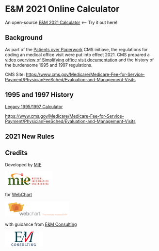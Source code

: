 # E&M 2021 Online Calculator

An open-source [E&M 2021 Calculator](https://mieweb.github.io/em2021/outpatient.html)  <-- Try it out here!

## Background

As part of the [Patients over Paperwork](https://www.cms.gov/About-CMS/Story-Page/patients-over-paperwork) CMS initiave, the regulations for coding an medical office visit were put into effect 2021.  CMS prepared a [video overview of Simplifying office visit documentation](https://www.cms.gov/About-CMS/Story-Page/patients-over-paperwork) and the history of the burdensome 1995 and 1997 regulations.

CMS Site: https://www.cms.gov/Medicare/Medicare-Fee-for-Service-Payment/PhysicianFeeSched/Evaluation-and-Management-Visits

## 1995 and 1997 History

[Legacy 1995/1997 Calculator](legacy/README.md)

https://www.cms.gov/Medicare/Medicare-Fee-for-Service-Payment/PhysicianFeeSched/Evaluation-and-Management-Visits

## 2021 New Rules



## Credits

Developed by [MIE](https://www.mieweb.com/)

![MIE logo](logos/mie.png)

for [WebChart](https://webchartnow.com)

![WebChart logo](logos/webchart.png)

with guidance from [E&M Consulting](https://eandmconsulting.com/)

![E&M Consulting logo](logos/em.png)
